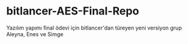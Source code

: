 # bitlancer-AES-Final-Repo
Yazılım yapımı final ödevi için bitlancer'dan türeyen yeni versiyon grup Aleyna, Enes ve Simge
